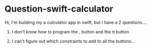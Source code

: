 # Question-swift-calculator

Hi, I'm building my a culculator app in swift, but I have a 2 questions....

1. I don't know how to program the , button and the π button

2. I can't figure out which constraints to add to all the buttons...


